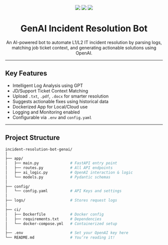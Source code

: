 <p align="center">
  <img src="https://img.shields.io/github/languages/top/NagendharReddy03/incident-resolution-bot-genai?style=for-the-badge"/>
  <img src="https://img.shields.io/github/last-commit/NagendharReddy03/incident-resolution-bot-genai?style=for-the-badge"/>
  <img src="https://img.shields.io/badge/OpenAI-Integrated-blueviolet?style=for-the-badge"/>
</p>

<h1 align="center">GenAI Incident Resolution Bot</h1>

<p align="center">
  An AI-powered bot to automate L1/L2 IT incident resolution by parsing logs, matching job ticket context, and generating actionable solutions using OpenAI.
</p>

---

## Key Features

- Intelligent Log Analysis using GPT
- JD/Support Ticket Context Matching
- Upload `.txt`, `.pdf`, `.docx` for smarter resolution
- Suggests actionable fixes using historical data
- Dockerized App for Local/Cloud use
- Logging and Monitoring enabled
- Configurable via `.env` and `config.yaml`

---

## Project Structure

```bash
incident-resolution-bot-genai/
│
├── app/
│   ├── main.py              # FastAPI entry point
│   ├── routes.py            # All API endpoints
│   ├── ai_logic.py          # OpenAI interaction & logic
│   └── models.py            # Pydantic schemas
│
├── config/
│   └── config.yaml          # API Keys and settings
│
├── logs/                    # Stores request logs
│
├── ci/
│   ├── Dockerfile           # Docker config
│   ├── requirements.txt     # Dependencies
│   └── docker-compose.yml   # Containerized setup
│
├── .env                     # Set your OpenAI key here
└── README.md                # You’re reading it!
